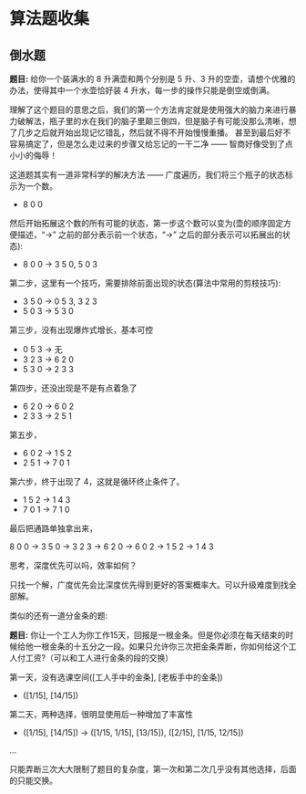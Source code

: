 # 算法题收集

## 倒水题

**题目:** 给你一个装满水的 8 升满壶和两个分别是 5 升、3 升的空壶，请想个优雅的办法，使得其中一个水壶恰好装 4 升水，每一步的操作只能是倒空或倒满。

理解了这个题目的意思之后，我们的第一个方法肯定就是使用强大的脑力来进行暴力破解法，瓶子里的水在我们的脑子里颠三倒四，但是脑子有可能没那么清晰，想了几步之后就开始出现记忆错乱，然后就不得不开始慢慢重播。 甚至到最后好不容易搞定了，但是怎么走过来的步骤又给忘记的一干二净 —— 智商好像受到了点小小的侮辱！

这道题其实有一道非常科学的解决方法 —— 广度遍历，我们将三个瓶子的状态标示为一个数。

- 8 0 0

然后开始拓展这个数的所有可能的状态，第一步这个数可以变为(壶的顺序固定方便描述，“->” 之前的部分表示前一个状态，“->” 之后的部分表示可以拓展出的状态):

- 8 0 0 -> 3 5 0, 5 0 3

第二步，这里有一个技巧，需要排除前面出现的状态(算法中常用的剪枝技巧):

- 3 5 0 -> 0 5 3, 3 2 3
- 5 0 3 -> 5 3 0

第三步，没有出现爆炸式增长，基本可控

- 0 5 3 -> 无
- 3 2 3 -> 6 2 0
- 5 3 0 -> 2 3 3

第四步，还没出现是不是有点着急了

- 6 2 0 -> 6 0 2
- 2 3 3 -> 2 5 1

第五步，

- 6 0 2 -> 1 5 2
- 2 5 1 -> 7 0 1

第六步，终于出现了 4，这就是循环终止条件了。

- 1 5 2 -> 1 4 3
- 7 0 1 -> 7 1 0

最后把通路单独拿出来，

8 0 0 -> 3 5 0 -> 3 2 3 -> 6 2 0 -> 6 0 2 -> 1 5 2 -> 1 4 3

思考，深度优先可以吗，效率如何？

只找一个解，广度优先会比深度优先得到更好的答案概率大。可以升级难度到找全部解。

类似的还有一道分金条的题:

**题目:** 你让一个工人为你工作15天，回报是一根金条。但是你必须在每天结束的时候给他一根金条的十五分之一段。如果只允许你三次把金条弄断，你如何给这个工人付工资?（可以和工人进行金条的段的交换）

第一天，没有选课空间([工人手中的金条], [老板手中的金条])

- ([1/15], [14/15])

第二天，两种选择，很明显使用后一种增加了丰富性

- ([1/15], [14/15]) -> ([1/15, 1/15], [13/15]), ([2/15], [1/15, 12/15])

...

只能弄断三次大大限制了题目的复杂度，第一次和第二次几乎没有其他选择，后面的只能交换。